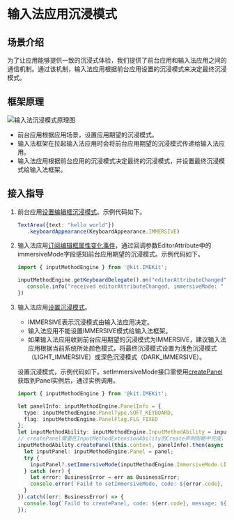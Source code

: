 # 输入法应用沉浸模式
<!--Kit: IME Kit-->
<!--Subsystem: MiscServices-->
<!--Owner: @illybyy-->
<!--Designer: @andeszhang-->
<!--Tester: @murphy1984-->
<!--Adviser: @zhang_yixin13-->

## 场景介绍

为了让应用能够提供一致的沉浸式体验，我们提供了前台应用和输入法应用之间的通信机制。通过该机制，输入法应用根据前台应用设置的沉浸模式来决定最终沉浸模式。

## 框架原理
![输入法沉浸模式原理图](./figures/输入法沉浸模式原理图.png)
- 前台应用根据应用场景，设置应用期望的沉浸模式。
- 输入法框架在拉起输入法应用时会将前台应用期望的沉浸模式传递给输入法应用。
- 输入法应用根据前台应用的沉浸模式决定最终的沉浸模式，并设置最终沉浸模式给输入法框架。

## 接入指导
1. 前台应用[设置编辑框沉浸模式](../reference/apis-arkui/arkui-ts/ts-basic-components-textarea.md#keyboardappearance15)。示例代码如下。
   ```ts
   TextArea({text: "hello world"})
      .keyboardAppearance(KeyboardAppearance.IMMERSIVE)
   ```

2. 输入法应用[订阅编辑框属性变化事件](../reference/apis-ime-kit/js-apis-inputmethodengine.md#oneditorattributechanged10)，通过回调参数EditorAttribute中的immersiveMode字段感知前台应用期望的沉浸模式。示例代码如下。

   ```ts
   import { inputMethodEngine } from '@kit.IMEKit';

   inputMethodEngine.getKeyboardDelegate().on("editorAttributeChanged", (attr : inputMethodEngine.EditorAttribute) => {
      console.info("received editorAttributeChanged, immersiveMode: " + attr.immersiveMode);
   })
   ```

3. 输入法应用[设置沉浸模式](../reference/apis-ime-kit/js-apis-inputmethodengine.md#setimmersivemode15)。 
   - IMMERSIVE表示沉浸模式由输入法应用决定。
   - 输入法应用不能设置IMMERSIVE模式给输入法框架。
   - 如果输入法应用收到前台应用期望的沉浸模式为IMMERSIVE，建议输入法应用根据当前系统所处颜色模式，将最终沉浸模式设置为浅色沉浸模式（LIGHT_IMMERSIVE）或深色沉浸模式（DARK_IMMERSIVE）。


   设置沉浸模式，示例代码如下。setImmersiveMode接口需使用[createPanel](../reference/apis-ime-kit/js-apis-inputmethodengine.md#createpanel10)获取到Panel实例后，通过实例调用。
   ```ts
   import { inputMethodEngine } from '@kit.IMEKit';
   
   let panelInfo: inputMethodEngine.PanelInfo = {
     type: inputMethodEngine.PanelType.SOFT_KEYBOARD,
     flag: inputMethodEngine.PanelFlag.FLG_FIXED
   };
   let inputMethodAbility: inputMethodEngine.InputMethodAbility = inputMethodEngine.getInputMethodAbility();
   // createPanel需要在InputMethodExtensionAbility的Create声明周期中完成，this.context是InputMethodExtensionAbility中的InputMethodExtensionContext
   inputMethodAbility.createPanel(this.context, panelInfo).then(async (panel: inputMethodEngine.Panel) => {
     let inputPanel: inputMethodEngine.Panel = panel;
     try {
       inputPanel?.setImmersiveMode(inputMethodEngine.ImmersiveMode.LIGHT_IMMERSIVE);
     } catch (err) {
       let error: BusinessError = err as BusinessError;
       console.error(`Faild to setImmersiveMode, code: ${error.code}, message: ${error.message}`);
     }
   }).catch((err: BusinessError) => {
     console.log(`Faild to createPanel, code: ${err.code}, message: ${err.message}`);
   });
   ```
